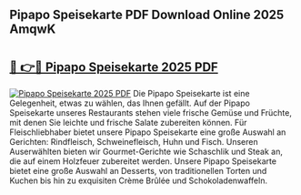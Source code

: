 ## Pipapo Speisekarte PDF Download Online 2025 AmqwK

# <h2><a href="http://gc95w4.nevu.top/?p=Pipapo+Speisekarte">🔗 👉🔴 Pipapo Speisekarte 2025 PDF</a></h2>

[![Pipapo Speisekarte 2025 PDF](https://i.imgur.com/dBaPXMq.png)](http://gc95w4.nevu.top/?p=Pipapo+Speisekarte)
Die Pipapo Speisekarte ist eine Gelegenheit, etwas zu wählen, das Ihnen gefällt. Auf der Pipapo Speisekarte unseres Restaurants stehen viele frische Gemüse und Früchte, mit denen Sie leichte und frische Salate zubereiten können. Für Fleischliebhaber bietet unsere Pipapo Speisekarte eine große Auswahl an Gerichten: Rindfleisch, Schweinefleisch, Huhn und Fisch. Unseren Auserwählten bieten wir Gourmet-Gerichte wie Schaschlik und Steak an, die auf einem Holzfeuer zubereitet werden. Unsere Pipapo Speisekarte bietet eine große Auswahl an Desserts, von traditionellen Torten und Kuchen bis hin zu exquisiten Crème Brûlée und Schokoladenwaffeln.
